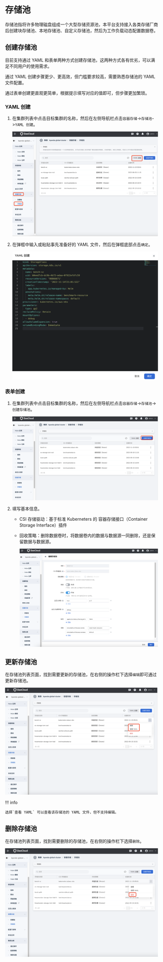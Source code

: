 # 存储池

存储池指将许多物理磁盘组成一个大型存储资源池，本平台支持接入各类存储厂商后创建块存储池、本地存储池、自定义存储池，然后为工作负载动态配置数据卷。

## 创建存储池

目前支持通过 YAML 和表单两种方式创建存储池，这两种方式各有优劣，可以满足不同用户的使用需求。

通过 YAML 创建步骤更少、更高效，但门槛要求较高，需要熟悉存储池的 YAML 文件配置。

通过表单创建更直观更简单，根据提示填写对应的值即可，但步骤更加繁琐。

### YAML 创建

1. 在集群列表中点击目标集群的名称，然后在左侧导航栏点击`容器存储`->`存储池`->`YAML 创建`。

    ![路径](../../images/storagepool01.png)

2. 在弹框中输入或粘贴事先准备好的 YAML 文件，然后在弹框底部点击`确定`。

    ![yaml](../../images/storagepool02.png)

### 表单创建

1. 在集群列表中点击目标集群的名称，然后在左侧导航栏点击`容器存储`->`存储池`->`创建存储池`。

    ![路径](../../images/storagepool03.png)

2. 填写基本信息。

    - CSI 存储驱动：基于标准 Kuberneters 的 容器存储接口（Container Storage Interface）插件
    - 回收策略：删除数据卷时，将数据卷内的数据与数据源一同删除，还是保留数据与数据源。

        ![基本信息](../../images/storagepool04.png)

## 更新存储池

在存储池列表页面，找到需要更新的存储池，在右侧的操作栏下选择`编辑`即可通过更新存储池。

![更新](../../images/storagepool05.png)

!!! info

    选择`查看 YAML` 可以查看该存储池的 YAML 文件，但不支持编辑。

## 删除存储池

在存储池列表页面，找到需要删除的存储池，在右侧的操作栏下选择`删除`。

![删除](../../images/storagepool06.png)
